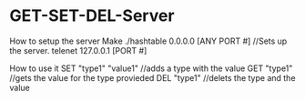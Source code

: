 # GET-SET-DEL-Server
How to setup the server
  Make
  ./hashtable 0.0.0.0 [ANY PORT #] //Sets up the server.
  telenet 127.0.0.1 [PORT #]
 
How to use it
  SET "type1" "value1" //adds a type with the value
  GET "type1" //gets the value for the type provieded
  DEL "type1" //delets the type and the value
